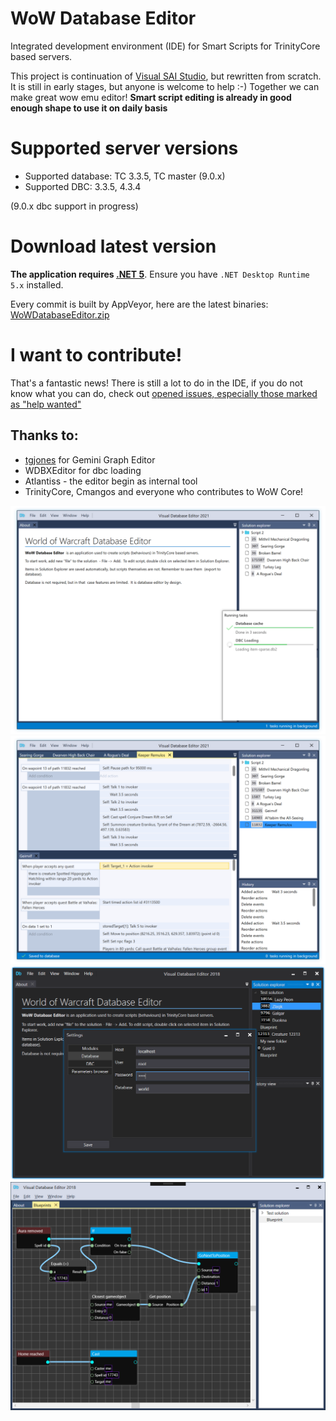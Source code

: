 # WoW Database Editor
Integrated development environment (IDE) for Smart Scripts for TrinityCore based servers.

This project is continuation of [Visual SAI Studio](https://github.com/BandyscLegacy/VisualSAIStudio), but rewritten from scratch. It is still in early stages, but anyone is welcome to help :-) Together we can make great wow emu editor! **Smart script editing is already in good enough shape to use it on daily basis** 

# Supported server versions

 * Supported database: TC 3.3.5, TC master (9.0.x)
 * Supported DBC: 3.3.5, 4.3.4 
 
 (9.0.x dbc support in progress)

# Download latest version

**The application requires [.NET 5](https://dotnet.microsoft.com/download/dotnet/5.0)**. Ensure you have `.NET Desktop Runtime 5.x` installed.

Every commit is built by AppVeyor, here are the latest binaries: [WoWDatabaseEditor.zip](https://ci.appveyor.com/api/projects/BAndysc/wowdatabaseeditor/artifacts/WoWDatabaseEditor.zip?branch=master)

# I want to contribute!
That's a fantastic news! There is still a lot to do in the IDE, if you do not know what you can do, check out [opened issues, especially those marked as "help wanted"](https://github.com/BAndysc/WoWDatabaseEditor/issues?q=is%3Aissue+is%3Aopen+label%3A%22help+wanted%22)


## Thanks to:
 * [tgjones](https://github.com/tgjones/gemini) for Gemini Graph Editor
 * WDBXEditor for dbc loading
 * Atlantiss - the editor begin as internal tool
 * TrinityCore, Cmangos and everyone who contributes to WoW Core!

![screenshot1](https://github.com/BAndysc/WoWDatabaseEditor/blob/680b3d10896fe017f9731c1b114df7b43308ae8f/Examples/screenshot2.png?raw=true)
![screenshot3](https://github.com/BAndysc/WoWDatabaseEditor/blob/680b3d10896fe017f9731c1b114df7b43308ae8f/Examples/screenshot3.png?raw=true)
![darktheme](https://raw.githubusercontent.com/BAndysc/WoWDatabaseEditor/master/Examples/darktheme.png)
![screenshot2](https://raw.githubusercontent.com/BAndysc/WoWDatabaseEditor/master/Examples/blueprints_screenshot.png)
